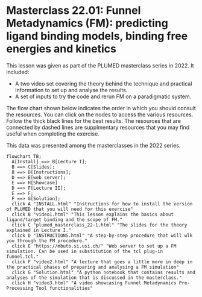 # Masterclass 22.01: Funnel Metadynamics (FM): predicting ligand binding models, binding free energies and kinetics

This lesson was given as part of the PLUMED masterclass series in 2022.  It included:

* A two video set covering the theory behind the technique and practical information to set up and analyse the results.
* A set of inputs to try the code and rerun FM on a paradigmatic system.
<!--* Some supplementary python notebooks that provide further background information on the exercise. -->

The flow chart shown below indicates the order in which you should consult the resources.  You can click on the nodes to access the various resources.  Follow the thick black lines for the best results.  The resources that are connected by dashed lines are supplmentary resources that you may find useful when completing the exercise.

This data was presented among the masterclasses in the 2022 series.

```mermaid
flowchart TB;
  A[Install] ==> B[Lecture I];
  B ==> C[Slides];
  B ==> D[Instructions];
  D ==> E[web server];
  E ==> H[Showcase]
  D ==> F[Lecture II];
  E ==> F;
  F ==> G[Solution];
  click A "INSTALL.html" "Instructions for how to install the version of PLUMED that you will need for this exercise"
  click B "video1.html" "This lesson explains the basics about ligand/target binding and the scope of FM."
  click C "plumed_masterclass_22-1.html" "The slides for the theory explained in Lecture I."
  click D "INSTRUCTIONS.html" "A step-by-step procedure that will wlk you through the FM procedure."
  click E "https://mbuto.si.usi.ch/" "Web server to set up a FM simulation. Can be used in substitution of the tcl plug-in funnel.tcl."
  click F "video2.html" "A lecture that goes a little more in deep in the practical phases of preparing and analysing a FM simulation"
  click G "Solution.html" "A python notebook that contains results and analyses of the simulation that is discussed in the masterclass."
  click H "video3.html" "A video showcasing Funnel Metadynamics Pre-Processing Tool functionalities"
```
